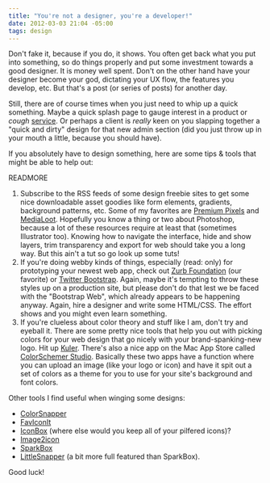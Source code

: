 ```yaml
---
title: "You're not a designer, you're a developer!"
date: 2012-03-03 21:04 -05:00
tags: design
---
```


Don't fake it, because if you do, it shows. You often get back what you put into something, so do things properly and put some investment towards a good designer. It is money well spent. Don't on the other hand have your designer become your god, dictating your UX flow, the features you develop, etc. But that's a post (or series of posts) for another day.

Still, there are of course times when you just need to whip up a quick something. Maybe a quick splash page to gauge interest in a product or *cough* [service](http://www.soothsayerapp.com). Or perhaps a client is *really* keen on you slapping together a "quick and dirty" design for that new admin section (did you just throw up in your mouth a little, because you should have).

If you absolutely have to design something, here are some tips & tools that might be able to help out:

READMORE

1. Subscribe to the RSS feeds of some design freebie sites to get some nice downloadable asset goodies like form elements, gradients, background patterns, etc. Some of my favorites are [Premium Pixels](http://www.premiumpixels.com) and [MediaLoot](http://www.medialoot.com). Hopefully you know a thing or two about Photoshop, because a lot of these resources require at least that (sometimes Illustrator too). Knowing how to navigate the interface, hide and show layers, trim transparency and export for web should take you a long way. But this ain't a tut so go look up some tuts!
2. If you're doing webby kinds of things, especially (read: only) for prototyping your newest web app, check out [Zurb Foundation](http://foundation.zurb.com/) (our favorite) or [Twitter Bootstrap](http://twitter.github.com/bootstrap/). Again, maybe it's tempting to throw these styles up on a production site, but please don't do that lest we be faced with the "Bootstrap Web", which already appears to be happening anyway. Again, hire a designer and write some HTML/CSS. The effort shows and you might even learn something.
3. If you're clueless about color theory and stuff like I am, don't try and eyeball it. There are some pretty nice tools that help you out with picking colors for your web design that go nicely with your brand-spanking-new logo. Hit up [Kuler](http://kuler.adobe.com/). There's also a nice app on the Mac App Store called [ColorSchemer Studio](http://itunes.apple.com/us/app/colorschemer-studio/id417896628?mt=12). Basically these two apps have a function where you can upload an image (like your logo or icon) and have it spit out a set of colors as a theme for you to use for your site's background and font colors.

Other tools I find useful when winging some designs:

- [ColorSnapper](http://itunes.apple.com/us/app/colorsnapper/id418176775?mt=12)
- [FavIconIt](http://itunes.apple.com/us/app/faviconit/id436681083?mt=12)
- [IconBox](http://itunes.apple.com/us/app/iconbox/id485661828?mt=12) (where else would you keep all of your pilfered icons)?
- [Image2icon](http://itunes.apple.com/us/app/image2icon/id403202957?mt=12)
- [SparkBox](http://itunes.apple.com/us/app/sparkbox/id488652149?mt=12)
- [LittleSnapper](http://itunes.apple.com/us/app/littlesnapper/id403489261?mt=12) (a bit more full featured than SparkBox).

Good luck!
